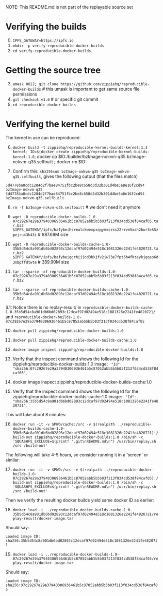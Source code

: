 
NOTE: This README.md is not part of the replayable source set

# Verifying the builds

0. `IPFS_GATEWAY=https://ipfs.io`
1. `mkdir -p verify-reproducible-docker-builds`
2. `cd verify-reproducible-docker-builds`

# Getting the source tree
3. `umask 0022; git clone https://github.com/zippiehq/reproducible-docker-builds` # this umask is important to get same source file permissions
4. `git checkout v1.0` # or specific git commit
5. `cd reproducible-docker-builds`

# Verifying the kernel build

The kernel in use can be reproduced:

6. `docker build -t zippiehq/reproducible-kernel-builds-kernel:1.1 kernel; ID=$(docker create zippiehq/reproducible-kernel-builds-kernel:1.0`; docker cp $ID:/builder/bzImage-nokvm-q35 bzImage-nokvm-q35.selfbuilt ; docker rm $ID`

7. Confirm this: `sha256sum bzImage-nokvm-q35 bzImage-nokvm-q35.selfbuilt`, gives the following output (that the files match)

`5d4778ba0cdc1284d2f7bae84751fbc2be8c658d3d32b301d4be5a8e16f2cd94 bzImage-nokvm-q35
5d4778ba0cdc1284d2f7bae84751fbc2be8c658d3d32b301d4be5a8e16f2cd94 bzImage-nokvm-q35.selfbuilt`

8. `rm -f bzImage-nokvm-q35.selfbuilt` # we don't need it anymore


3. `wget -O reproducible-docker-builds-1.0-07c29267e29a37940306936461b5c87052abb5b5b03f213f034cd538f84caf05.tar.bz2 $IPFS_GATEWAY/ipfs/bafybeihsrealckwexpxqqymxorxs22rrvn5xah2bwr3ek5zpejru43h43i` # 987.68M size

4. `wget -O reproducible-docker-builds-cache-1.0-35b5d54c8a901db6bd02893c12dcaf97d02494e518c1081326e2241fe4820721.tar.bz2 $IPFS_GATEWAY/ipfs/bafybeiggrhijidd3bkjfv2jwl3e7fpt5h4fkteykjgqao6d3nbpffdtwte` # 389.90M size

5. `tar --sparse -xf reproducible-docker-builds-1.0-07c29267e29a37940306936461b5c87052abb5b5b03f213f034cd538f84caf05.tar.bz2`
6. `tar --sparse -xf reproducible-docker-builds-cache-1.0-35b5d54c8a901db6bd02893c12dcaf97d02494e518c1081326e2241fe4820721.tar.bz2`

6.1: Notice there is no replay-result/ in `reproducible-docker-builds-cache-1.0-35b5d54c8a901db6bd02893c12dcaf97d02494e518c1081326e2241fe4820721/` and `reproducible-docker-builds-1.0-07c29267e29a37940306936461b5c87052abb5b5b03f213f034cd538f84caf05`

10. `docker pull zippiehq/reproducible-docker-builds:1.0`
11. `docker pull zippiehq/reproducible-docker-builds-cache:1.0`
12. `docker image inspect zippiehq/reproducible-docker-builds:1.0`
13. Verify that the inspect command shows the following Id for the zippiehq/reproducible-docker-builds:1.0 image:
      `  "Id": "sha256:07c29267e29a37940306936461b5c87052abb5b5b03f213f034cd538f84caf05", `

14. docker image inspect zippiehq/reproducible-docker-builds-cache:1.0

15. Verify that the inspect command shows the following Id for the zippiehq/reproducible-docker-builds-cache:1.0 image:
      `  "Id": "sha256:35b5d54c8a901db6bd02893c12dcaf97d02494e518c1081326e2241fe4820721", `


This will take about 8 minutes:

16. `docker run -it -v $PWD/cache:/src -v $(realpath ../reproducible-docker-builds-cache-1.0-35b5d54c8a901db6bd02893c12dcaf97d02494e518c1081326e2241fe4820721):/build-out zippiehq/reproducible-docker-builds:1.0 /bin/sh -c 'SQUASHFS_EXCLUDE=$(printf ".git\nREADME.md\n") /usr/bin/replay.sh /src /build-out'`

The following will take 4-5 hours, so consider running it in a 'screen' or
similar:

17. `docker run -it -v $PWD:/src -v $(realpath ../reproducible-docker-builds-1.0-07c29267e29a37940306936461b5c87052abb5b5b03f213f034cd538f84caf05):/build-out zippiehq/reproducible-docker-builds:1.0 /bin/sh -c 'SQUASHFS_EXCLUDE=$(printf ".git\nREADME.md\n") /usr/bin/replay.sh /src /build-out'`

Then we verify the resulting docker builds yield same docker ID as earlier:

18. `docker load -i ../reproducible-docker-builds-cache-1.0-35b5d54c8a901db6bd02893c12dcaf97d02494e518c1081326e2241fe4820721/replay-result/docker-image.tar`

Should say:

`Loaded image ID: sha256:35b5d54c8a901db6bd02893c12dcaf97d02494e518c1081326e2241fe4820721`

19. `docker load -i ../reproducible-docker-builds-1.0-07c29267e29a37940306936461b5c87052abb5b5b03f213f034cd538f84caf05/replay-result/docker-image.tar`

Should say:

`Loaded image ID: sha256:07c29267e29a37940306936461b5c87052abb5b5b03f213f034cd538f84caf05`
